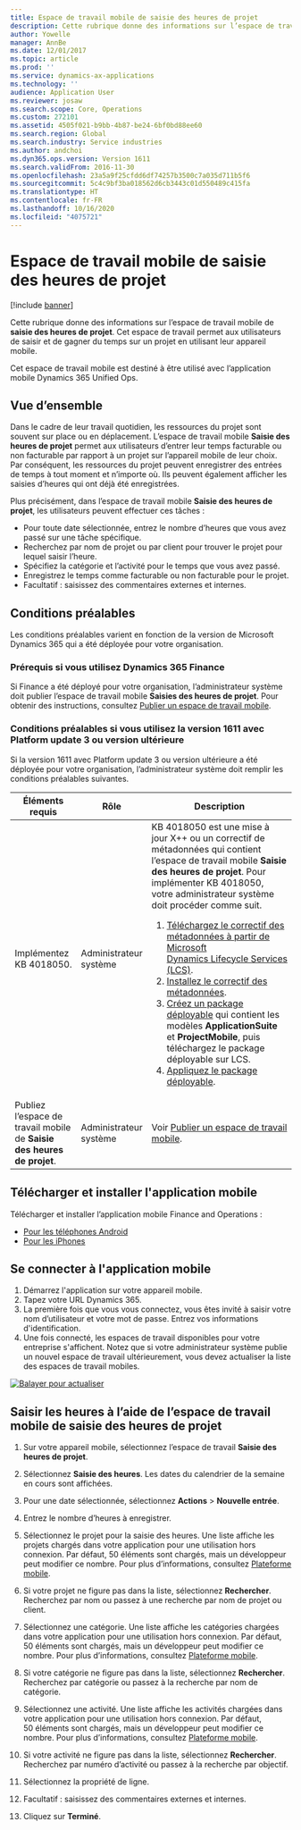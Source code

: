 ```yaml
---
title: Espace de travail mobile de saisie des heures de projet
description: Cette rubrique donne des informations sur l’espace de travail mobile de saisie des heures de projet. Cet espace de travail permet aux utilisateurs de saisir et de gagner du temps sur un projet en utilisant leur appareil mobile.
author: Yowelle
manager: AnnBe
ms.date: 12/01/2017
ms.topic: article
ms.prod: ''
ms.service: dynamics-ax-applications
ms.technology: ''
audience: Application User
ms.reviewer: josaw
ms.search.scope: Core, Operations
ms.custom: 272101
ms.assetid: 4505f021-b9bb-4b87-be24-6bf0bd88ee60
ms.search.region: Global
ms.search.industry: Service industries
ms.author: andchoi
ms.dyn365.ops.version: Version 1611
ms.search.validFrom: 2016-11-30
ms.openlocfilehash: 23a5a9f25cfdd6df74257b3500c7a035d711b5f6
ms.sourcegitcommit: 5c4c9bf3ba018562d6cb3443c01d550489c415fa
ms.translationtype: HT
ms.contentlocale: fr-FR
ms.lasthandoff: 10/16/2020
ms.locfileid: "4075721"
---
```

# <a name="project-time-entry-mobile-workspace"></a>Espace de travail mobile de saisie des heures de projet

[!include [banner](../includes/banner.md)]

Cette rubrique donne des informations sur l’espace de travail mobile de **saisie des heures de projet**. Cet espace de travail permet aux utilisateurs de saisir et de gagner du temps sur un projet en utilisant leur appareil mobile.

Cet espace de travail mobile est destiné à être utilisé avec l’application mobile Dynamics 365 Unified Ops. 

## <a name="overview"></a>Vue d’ensemble
Dans le cadre de leur travail quotidien, les ressources du projet sont souvent sur place ou en déplacement. L’espace de travail mobile **Saisie des heures de projet** permet aux utilisateurs d’entrer leur temps facturable ou non facturable par rapport à un projet sur l’appareil mobile de leur choix. Par conséquent, les ressources du projet peuvent enregistrer des entrées de temps à tout moment et n’importe où. Ils peuvent également afficher les saisies d’heures qui ont déjà été enregistrées. 

Plus précisément, dans l’espace de travail mobile **Saisie des heures de projet**, les utilisateurs peuvent effectuer ces tâches :

-   Pour toute date sélectionnée, entrez le nombre d’heures que vous avez passé sur une tâche spécifique.
-   Recherchez par nom de projet ou par client pour trouver le projet pour lequel saisir l’heure.
-   Spécifiez la catégorie et l’activité pour le temps que vous avez passé.
-   Enregistrez le temps comme facturable ou non facturable pour le projet.
-   Facultatif : saisissez des commentaires externes et internes.

## <a name="prerequisites"></a>Conditions préalables
Les conditions préalables varient en fonction de la version de Microsoft Dynamics 365 qui a été déployée pour votre organisation.

### <a name="prerequisites-if-you-use-dynamics-365-finance"></a>Prérequis si vous utilisez Dynamics 365 Finance
Si Finance a été déployé pour votre organisation, l’administrateur système doit publier l’espace de travail mobile **Saisies des heures de projet**. Pour obtenir des instructions, consultez [Publier un espace de travail mobile](https://docs.microsoft.com/dynamics365/fin-ops-core/dev-itpro/mobile-apps/publish-mobile-workspace).

### <a name="prerequisites-if-you-use-version-1611-with-platform-update-3-or-later"></a>Conditions préalables si vous utilisez la version 1611 avec Platform update 3 ou version ultérieure
Si la version 1611 avec Platform update 3 ou version ultérieure a été déployée pour votre organisation, l’administrateur système doit remplir les conditions préalables suivantes. 

<table>
<thead>
<tr class="header">
<th>Éléments requis</th>
<th>Rôle</th>
<th>Description</th>
</tr>
</thead>
<tbody>
<tr class="odd">

<td>Implémentez KB 4018050.</td>
<td>Administrateur système</td>
<td>KB 4018050 est une mise à jour X++ ou un correctif de métadonnées qui contient l’espace de travail mobile <strong>Saisie des heures de projet</strong>. Pour implémenter KB 4018050, votre administrateur système doit procéder comme suit.
<ol>
<li><a href="https://docs.microsoft.com/dynamics365/fin-ops-core/dev-itpro/migration-upgrade/download-hotfix-lcs">Téléchargez le correctif des métadonnées à partir de Microsoft Dynamics Lifecycle Services (LCS)</a>.</li>
<li><a href="https://docs.microsoft.com/dynamics365/fin-ops-core/dev-itpro/migration-upgrade/install-metadata-hotfix-package">Installez le correctif des métadonnées</a>.</li>
<li><a href="https://docs.microsoft.com/dynamics365/fin-ops-core/dev-itpro/deployment/create-apply-deployable-package">Créez un package déployable</a> qui contient les modèles <strong>ApplicationSuite</strong> et <strong>ProjectMobile</strong>, puis téléchargez le package déployable sur LCS.</li>
<li><a href="https://docs.microsoft.com/dynamics365/fin-ops-core/dev-itpro/deployment/apply-deployable-package-system">Appliquez le package déployable</a>.</li>

</ol></td>
</tr>
<tr class="even">
<td>Publiez l’espace de travail mobile de <strong>Saisie des heures de projet</strong>.</td>
<td>Administrateur système</td>
<td>Voir <a href="https://docs.microsoft.com/dynamics365/fin-ops-core/dev-itpro/mobile-apps/publish-mobile-workspace">Publier un espace de travail mobile</a>.</td>
</tr>
</tbody>
</table>

## <a name="download-and-install-the-mobile-app"></a>Télécharger et installer l'application mobile

Télécharger et installer l’application mobile Finance and Operations :

-   [Pour les téléphones Android](https://go.microsoft.com/fwlink/?linkid=850662)
-   [Pour les iPhones](https://go.microsoft.com/fwlink/?linkid=850663)

## <a name="sign-in-to-the-mobile-app"></a>Se connecter à l'application mobile
1.  Démarrez l'application sur votre appareil mobile.
2.  Tapez votre URL Dynamics 365.
3.  La première fois que vous vous connectez, vous êtes invité à saisir votre nom d’utilisateur et votre mot de passe. Entrez vos informations d'identification.
4.  Une fois connecté, les espaces de travail disponibles pour votre entreprise s'affichent. Notez que si votre administrateur système publie un nouvel espace de travail ultérieurement, vous devez actualiser la liste des espaces de travail mobiles.

[![Balayer pour actualiser](./media/pull-to-refresh-list-of-workspaces-183x300.png)](./media/pull-to-refresh-list-of-workspaces.png)

## <a name="enter-time-by-using-the-project-time-entry-mobile-workspace"></a>Saisir les heures à l’aide de l’espace de travail mobile de saisie des heures de projet
1.  Sur votre appareil mobile, sélectionnez l’espace de travail **Saisie des heures de projet**.
2.  Sélectionnez **Saisie des heures**. Les dates du calendrier de la semaine en cours sont affichées.
3.  Pour une date sélectionnée, sélectionnez **Actions** &gt; **Nouvelle entrée**.
4.  Entrez le nombre d’heures à enregistrer.
5.  Sélectionnez le projet pour la saisie des heures. Une liste affiche les projets chargés dans votre application pour une utilisation hors connexion. Par défaut, 50 éléments sont chargés, mais un développeur peut modifier ce nombre. Pour plus d’informations, consultez [Plateforme mobile](https://docs.microsoft.com/dynamics365/fin-ops-core/dev-itpro/mobile-apps/mobile-app-home-page).
6.  Si votre projet ne figure pas dans la liste, sélectionnez **Rechercher**. Recherchez par nom ou passez à une recherche par nom de projet ou client.
7.  Sélectionnez une catégorie. Une liste affiche les catégories chargées dans votre application pour une utilisation hors connexion. Par défaut, 50 éléments sont chargés, mais un développeur peut modifier ce nombre. Pour plus d’informations, consultez [Plateforme mobile](https://docs.microsoft.com/dynamics365/fin-ops-core/dev-itpro/mobile-apps/mobile-app-home-page).
8.  Si votre catégorie ne figure pas dans la liste, sélectionnez **Rechercher**. Recherchez par catégorie ou passez à la recherche par nom de catégorie.
9.  Sélectionnez une activité. Une liste affiche les activités chargées dans votre application pour une utilisation hors connexion. Par défaut, 50 éléments sont chargés, mais un développeur peut modifier ce nombre. Pour plus d’informations, consultez [Plateforme mobile](https://docs.microsoft.com/dynamics365/fin-ops-core/dev-itpro/mobile-apps/mobile-app-home-page).
10. Si votre activité ne figure pas dans la liste, sélectionnez **Rechercher**. Recherchez par numéro d’activité ou passez à la recherche par objectif.

11. Sélectionnez la propriété de ligne.
12. Facultatif : saisissez des commentaires externes et internes.
13. Cliquez sur **Terminé**.
